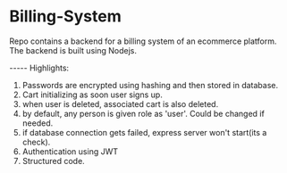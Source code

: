 # Billing-System
Repo contains a backend for a billing system of an ecommerce platform. The backend is built using Nodejs.


----- Highlights:
1. Passwords are encrypted using hashing and then stored in database.
2. Cart initializing as soon user signs up.
3. when user is deleted, associated cart is also deleted.
4. by default, any person is given role as 'user'. Could be changed if needed.
5. if database connection gets failed, express server won't start(its a check).
6. Authentication using JWT
7. Structured code.
